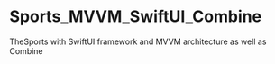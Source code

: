 # Sports_MVVM_SwiftUI_Combine
TheSports with SwiftUI framework and MVVM architecture as well as Combine

